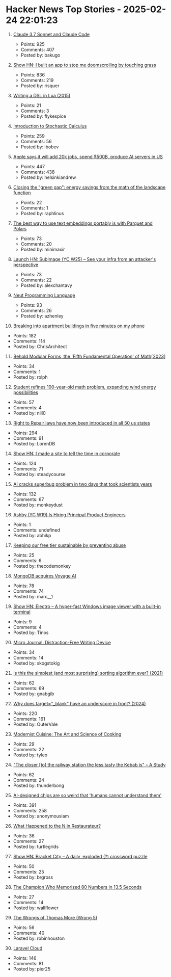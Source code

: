 # Hacker News Top Stories - 2025-02-24 22:01:23

1. [Claude 3.7 Sonnet and Claude Code](https://www.anthropic.com/news/claude-3-7-sonnet)
   - Points: 925
   - Comments: 407
   - Posted by: bakugo

2. [Show HN: I built an app to stop me doomscrolling by touching grass](https://touchgrass.now/)
   - Points: 836
   - Comments: 219
   - Posted by: risquer

3. [Writing a DSL in Lua (2015)](https://leafo.net/guides/dsl-in-lua.html)
   - Points: 21
   - Comments: 3
   - Posted by: flykespice

4. [Introduction to Stochastic Calculus](https://jiha-kim.github.io/posts/introduction-to-stochastic-calculus/)
   - Points: 259
   - Comments: 56
   - Posted by: ibobev

5. [Apple says it will add 20k jobs, spend $500B, produce AI servers in US](https://www.bloomberg.com/news/articles/2025-02-24/apple-says-it-will-add-20-000-jobs-spend-500-billion-produce-ai-servers-in-us)
   - Points: 447
   - Comments: 438
   - Posted by: helsinkiandrew

6. [Closing the "green gap": energy savings from the math of the landscape function](https://terrytao.wordpress.com/2025/02/23/closing-the-green-gap-from-the-mathematics-of-the-landscape-function-to-lower-electricity-costs-for-households/)
   - Points: 22
   - Comments: 1
   - Posted by: raphlinus

7. [The best way to use text embeddings portably is with Parquet and Polars](https://minimaxir.com/2025/02/embeddings-parquet/)
   - Points: 73
   - Comments: 20
   - Posted by: minimaxir

8. [Launch HN: SubImage (YC W25) – See your infra from an attacker's perspective](undefined)
   - Points: 73
   - Comments: 22
   - Posted by: alexchantavy

9. [Neut Programming Language](https://vekatze.github.io/neut/overview.html)
   - Points: 93
   - Comments: 26
   - Posted by: azhenley

10. [Breaking into apartment buildings in five minutes on my phone](https://www.ericdaigle.ca/posts/breaking-into-dozens-of-apartments-in-five-minutes/)
   - Points: 182
   - Comments: 114
   - Posted by: ChrisArchitect

11. [Behold Modular Forms, the 'Fifth Fundamental Operation' of Math[2023]](https://www.quantamagazine.org/behold-modular-forms-the-fifth-fundamental-operation-of-math-20230921/)
   - Points: 34
   - Comments: 1
   - Posted by: rolph

12. [Student refines 100-year-old math problem, expanding wind energy possibilities](https://www.psu.edu/news/engineering/story/student-refines-100-year-old-math-problem-expanding-wind-energy-possibilities)
   - Points: 57
   - Comments: 4
   - Posted by: nill0

13. [Right to Repair laws have now been introduced in all 50 us states](https://www.ifixit.com/News/108371/right-to-repair-laws-have-now-been-introduced-in-all-50-us-states)
   - Points: 294
   - Comments: 91
   - Posted by: LorenDB

14. [Show HN: I made a site to tell the time in corporate](https://corporate.watch)
   - Points: 124
   - Comments: 71
   - Posted by: steadycourse

15. [AI cracks superbug problem in two days that took scientists years](https://www.bbc.co.uk/news/articles/clyz6e9edy3o)
   - Points: 132
   - Comments: 67
   - Posted by: monkeydust

16. [Ashby (YC W19) Is Hiring Principal Product Engineers](https://www.ashbyhq.com/careers?utm_source=hn&ashby_jid=a0d8713b-b35e-468e-82a2-40e33795b318)
   - Points: 1
   - Comments: undefined
   - Posted by: abhikp

17. [Keeping our free tier sustainable by preventing abuse](https://www.geocod.io/code-and-coordinates/2025-02-19-preventing-abuse/)
   - Points: 25
   - Comments: 6
   - Posted by: thecodemonkey

18. [MongoDB acquires Voyage AI](https://investors.mongodb.com/news-releases/news-release-details/mongodb-announces-acquisition-voyage-ai-enable-organizations)
   - Points: 78
   - Comments: 74
   - Posted by: marc__1

19. [Show HN: Electro – A hyper-fast Windows image viewer with a built-in terminal](https://github.com/pTinosq/Electro)
   - Points: 9
   - Comments: 4
   - Posted by: Tinos

20. [Micro Journal: Distraction-Free Writing Device](https://github.com/unkyulee/micro-journal)
   - Points: 34
   - Comments: 14
   - Posted by: skogstokig

21. [Is this the simplest (and most surprising) sorting algorithm ever? (2021)](https://arxiv.org/abs/2110.01111)
   - Points: 62
   - Comments: 69
   - Posted by: gnabgib

22. [Why does target="_blank" have an underscore in front? (2024)](https://kyrylo.org/html/2024/10/25/why-does-target-blank-have-an-underscore-in-front.html)
   - Points: 220
   - Comments: 161
   - Posted by: OuterVale

23. [Modernist Cuisine: The Art and Science of Cooking](https://modernistcuisine.com/books/modernist-cuisine/)
   - Points: 29
   - Comments: 22
   - Posted by: tyleo

24. ["The closer [to] the railway station the less tasty the Kebab is" – A Study](https://old.reddit.com/r/gis/comments/1iph0yy/the_closer_to_the_railway_station_the_less_tasty/)
   - Points: 62
   - Comments: 24
   - Posted by: thunderbong

25. [AI-designed chips are so weird that 'humans cannot understand them'](https://www.livescience.com/technology/computing/humans-cannot-really-understand-them-weird-ai-designed-chip-is-unlike-any-other-made-by-humans-and-performs-much-better)
   - Points: 391
   - Comments: 258
   - Posted by: anonymousiam

26. [What Happened to the N in Restaurateur?](https://www.ciachef.edu/blog/what-happened-to-the-n-in-restaurateur/)
   - Points: 36
   - Comments: 27
   - Posted by: turtlegrids

27. [Show HN: Bracket City – A daily, exploded (?) crossword puzzle](https://bracket.city)
   - Points: 50
   - Comments: 25
   - Posted by: brgross

28. [The Champion Who Memorized 80 Numbers in 13.5 Seconds](https://www.nytimes.com/2025/02/14/science/vishvaa-rajakumar-memory-techniques.html)
   - Points: 27
   - Comments: 14
   - Posted by: wallflower

29. [The Wrongs of Thomas More (Wrong 5)](https://nealstephenson.substack.com/p/the-wrongs-of-thomas-more-wrong-5)
   - Points: 56
   - Comments: 40
   - Posted by: robinhouston

30. [Laravel Cloud](https://app.laravel.cloud/)
   - Points: 146
   - Comments: 81
   - Posted by: pier25

